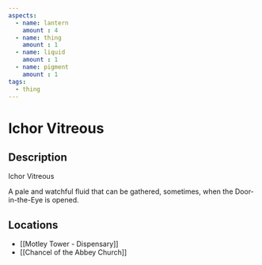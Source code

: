 ```yaml
---
aspects: 
  - name: lantern
    amount : 4
  - name: thing
    amount : 1
  - name: liquid
    amount : 1
  - name: pigment
    amount : 1
tags:
  - thing
---
```


# Ichor Vitreous

## Description
Ichor Vitreous

A pale and watchful fluid that can be gathered, sometimes, when the Door-in-the-Eye is opened.
## Locations
- [[Motley Tower - Dispensary]]
- [[Chancel of the Abbey Church]]